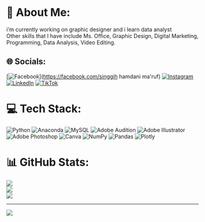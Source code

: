 # 💫 About Me:
i'm currently working on graphic designer and i learn data analyst<br>Other skills that I have include Ms. Office, Graphic Design, Digital Marketing, Programming, Data Analysis, Video Editing.


## 🌐 Socials:
[![Facebook](https://img.shields.io/badge/Facebook-%231877F2.svg?logo=Facebook&logoColor=white)](https://facebook.com/singgih hamdani ma'ruf) [![Instagram](https://img.shields.io/badge/Instagram-%23E4405F.svg?logo=Instagram&logoColor=white)](https://instagram.com/jamaahdesign) [![LinkedIn](https://img.shields.io/badge/LinkedIn-%230077B5.svg?logo=linkedin&logoColor=white)](https://linkedin.com/in/singgih-hamdani-595a67200) [![TikTok](https://img.shields.io/badge/TikTok-%23000000.svg?logo=TikTok&logoColor=white)](https://tiktok.com/@jamaahdesign) 

# 💻 Tech Stack:
![Python](https://img.shields.io/badge/python-3670A0?style=for-the-badge&logo=python&logoColor=ffdd54) ![Anaconda](https://img.shields.io/badge/Anaconda-%2344A833.svg?style=for-the-badge&logo=anaconda&logoColor=white) ![MySQL](https://img.shields.io/badge/mysql-%2300f.svg?style=for-the-badge&logo=mysql&logoColor=white) ![Adobe Audition](https://img.shields.io/badge/Adobe%20Audition-9999FF.svg?style=for-the-badge&logo=Adobe%20Audition&logoColor=white) ![Adobe Illustrator](https://img.shields.io/badge/adobeillustrator-%23FF9A00.svg?style=for-the-badge&logo=adobeillustrator&logoColor=white) ![Adobe Photoshop](https://img.shields.io/badge/adobephotoshop-%2331A8FF.svg?style=for-the-badge&logo=adobephotoshop&logoColor=white) ![Canva](https://img.shields.io/badge/Canva-%2300C4CC.svg?style=for-the-badge&logo=Canva&logoColor=white) ![NumPy](https://img.shields.io/badge/numpy-%23013243.svg?style=for-the-badge&logo=numpy&logoColor=white) ![Pandas](https://img.shields.io/badge/pandas-%23150458.svg?style=for-the-badge&logo=pandas&logoColor=white) ![Plotly](https://img.shields.io/badge/Plotly-%233F4F75.svg?style=for-the-badge&logo=plotly&logoColor=white)
# 📊 GitHub Stats:
![](https://github-readme-stats.vercel.app/api?username=singgihhamdani&theme=dark&hide_border=false&include_all_commits=false&count_private=false)<br/>
![](https://github-readme-streak-stats.herokuapp.com/?user=singgihhamdani&theme=dark&hide_border=false)<br/>
![](https://github-readme-stats.vercel.app/api/top-langs/?username=singgihhamdani&theme=dark&hide_border=false&include_all_commits=false&count_private=false&layout=compact)

---
[![](https://visitcount.itsvg.in/api?id=singgihhamdani&icon=0&color=0)](https://visitcount.itsvg.in)

<!-- Proudly created with GPRM ( https://gprm.itsvg.in ) -->

